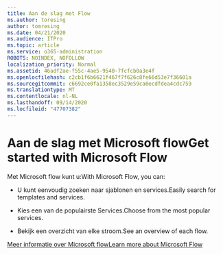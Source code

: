 ```yaml
---
title: Aan de slag met Flow
ms.author: toresing
author: tomresing
ms.date: 04/21/2020
ms.audience: ITPro
ms.topic: article
ms.service: o365-administration
ROBOTS: NOINDEX, NOFOLLOW
localization_priority: Normal
ms.assetid: 46adf2ae-f55c-4ae5-9540-7fcfcb0a3e4f
ms.openlocfilehash: c2cb1f6b6621f467f7f626c8fe66d53e7f36601a
ms.sourcegitcommit: c6692ce0fa1358ec3529e59ca0ecdfdea4cdc759
ms.translationtype: MT
ms.contentlocale: nl-NL
ms.lasthandoff: 09/14/2020
ms.locfileid: "47707382"
---
```

# <a name="get-started-with-microsoft-flow"></a><span data-ttu-id="02dcc-102">Aan de slag met Microsoft flow</span><span class="sxs-lookup"><span data-stu-id="02dcc-102">Get started with Microsoft Flow</span></span>

<span data-ttu-id="02dcc-103">Met Microsoft flow kunt u:</span><span class="sxs-lookup"><span data-stu-id="02dcc-103">With Microsoft Flow, you can:</span></span>
  
- <span data-ttu-id="02dcc-104">U kunt eenvoudig zoeken naar sjablonen en services.</span><span class="sxs-lookup"><span data-stu-id="02dcc-104">Easily search for templates and services.</span></span>
    
- <span data-ttu-id="02dcc-105">Kies een van de populairste Services.</span><span class="sxs-lookup"><span data-stu-id="02dcc-105">Choose from the most popular services.</span></span>
    
- <span data-ttu-id="02dcc-106">Bekijk een overzicht van elke stroom.</span><span class="sxs-lookup"><span data-stu-id="02dcc-106">See an overview of each flow.</span></span>
    
[<span data-ttu-id="02dcc-107">Meer informatie over Microsoft flow</span><span class="sxs-lookup"><span data-stu-id="02dcc-107">Learn more about Microsoft Flow</span></span>](https://go.microsoft.com/fwlink/?linkid=874446)
  

